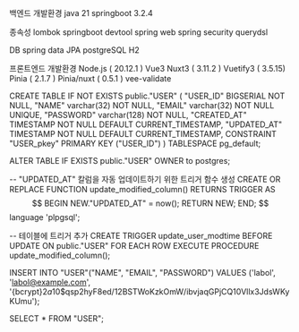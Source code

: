 백엔드 개발환경
java 21
springboot 3.2.4

종속성
lombok
springboot devtool
spring web
spring security
querydsl

DB
spring data JPA
postgreSQL
H2

프론트엔드 개발환경
Node.js ( 20.12.1 )
Vue3
Nuxt3 ( 3.11.2 )
Vuetify3 ( 3.5.15)
Pinia ( 2.1.7 )
Pinia/nuxt ( 0.5.1 )
vee-validate

CREATE TABLE IF NOT EXISTS public."USER"
(
"USER_ID" BIGSERIAL NOT NULL,
"NAME" varchar(32) NOT NULL,
"EMAIL" varchar(32) NOT NULL UNIQUE,
"PASSWORD" varchar(128) NOT NULL,
"CREATED_AT" TIMESTAMP NOT NULL DEFAULT CURRENT_TIMESTAMP,
"UPDATED_AT" TIMESTAMP NOT NULL DEFAULT CURRENT_TIMESTAMP,
CONSTRAINT "USER_pkey" PRIMARY KEY ("USER_ID")
)
TABLESPACE pg_default;

ALTER TABLE IF EXISTS public."USER"
OWNER to postgres;

-- "UPDATED_AT" 칼럼을 자동 업데이트하기 위한 트리거 함수 생성
CREATE OR REPLACE FUNCTION update_modified_column()
RETURNS TRIGGER AS $$
BEGIN
NEW."UPDATED_AT" = now();
RETURN NEW;
END;
$$ language 'plpgsql';

-- 테이블에 트리거 추가
CREATE TRIGGER update_user_modtime
BEFORE UPDATE ON public."USER"
FOR EACH ROW
EXECUTE PROCEDURE update_modified_column();

INSERT INTO "USER"("NAME", "EMAIL", "PASSWORD")
VALUES ('labol', 'labol@example.com', '{bcrypt}$2a$10$qsp2hyF8ed/12BSTWoKzkOmW/ibvjaqGPjCQ10Vllx3JdsWKyKUmu');

SELECT * FROM "USER";
